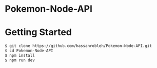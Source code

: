 # Pokemon-Node-API

# Getting Started

```bash
$ git clone https://github.com/hassanrobleh/Pokemon-Node-API.git
$ cd Pokemon-Node-API
$ npm install 
$ npm run dev
